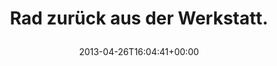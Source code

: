 ---
retweeted: false
source: <a href="http://twitter.com" rel="nofollow">Twitter Web Client</a>
entities:
  hashtags: []
  symbols: []
  user_mentions:
  - name: Christian Sarazin
    screen_name: offlinehoster
    indices:
    - '90'
    - '104'
    id_str: '18813940'
    id: '18813940'
  urls: []
display_text_range:
- '0'
- '104'
favorite_count: '1'
id_str: '327815502921617409'
truncated: false
retweet_count: '0'
id: '327815502921617409'
created_at: Fri Apr 26 16:04:41 +0000 2013
favorited: false
full_text: "Rad zurück aus der Werkstatt. \nHabe direkt zwei Prospekte für neue Räder
  mitbekommen… /cc [@offlinehoster](https://twitter.com/offlinehoster)"
lang: de
tags:
- pesos:twitter
date: '2013-04-26T16:04:41+00:00'
src: https://twitter.com/bascht/status/327815502921617409
original_url: https://twitter.com/bascht/status/327815502921617409
type: twitter_tweet
text: "Rad zurück aus der Werkstatt. \nHabe direkt zwei Prospekte für neue Räder mitbekommen…
  /cc [@offlinehoster](https://twitter.com/offlinehoster)"
title: "Rad zurück aus der Werkstatt. \n"

---